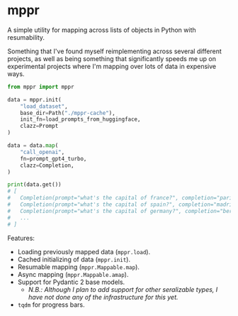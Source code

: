 # mppr

A simple utility for mapping across lists of objects in Python with resumability.

Something that I've found myself reimplementing across several different projects, as well as being something that significantly speeds me up on experimental projects where I'm mapping over lots of data in expensive ways.

```python
from mppr import mppr

data = mppr.init(
    "load_dataset",
    base_dir=Path("./mppr-cache"),
    init_fn=load_prompts_from_huggingface,
    clazz=Prompt
)

data = data.map(
    "call_openai",
    fn=prompt_gpt4_turbo,
    clazz=Completion,
)

print(data.get())
# [
#   Completion(prompt="what's the capital of france?", completion="paris"),
#   Completion(prompt="what's the capital of spain?", completion="madrid"),
#   Completion(prompt="what's the capital of germany?", completion="berlin"),
#   ...
# ]
```

Features:

- Loading previously mapped data (`mppr.load`).
- Cached initializing of data (`mppr.init`).
- Resumable mapping (`mppr.Mappable.map`).
- Async mapping (`mppr.Mappable.amap`).
- Support for Pydantic 2 base models.
  - *N.B.: Although I plan to add support for other seralizable types, I have not done any of the infrastructure for this yet.*
- `tqdm` for progress bars.
